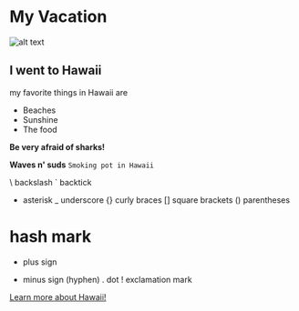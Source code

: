 # My Vacation

![alt text](https://upload.wikimedia.org/wikipedia/commons/7/7a/1859-Martinique.web.jpg "Palm Tree")

## I went to Hawaii

my favorite things in Hawaii are

* Beaches
* Sunshine
* The food

__Be very afraid of sharks!__

**Waves n' suds**
```Smoking pot in Hawaii```

\   backslash
`   backtick
*   asterisk
_   underscore
{}  curly braces
[]  square brackets
()  parentheses
#   hash mark
+   plus sign
-   minus sign (hyphen)
.   dot
!   exclamation mark

[Learn more about Hawaii!](https://www.gohawaii.com/)
